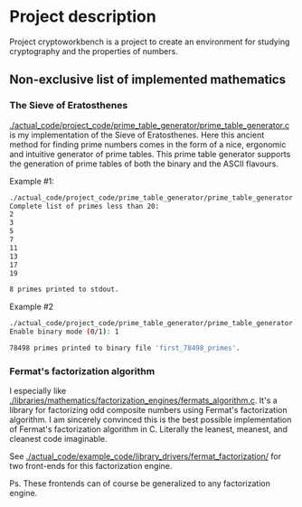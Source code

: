 # Project description
Project cryptoworkbench is a project to create an environment for studying cryptography and the properties of numbers.

## Non-exclusive list of implemented mathematics
### The Sieve of Eratosthenes
[./actual\_code/project\_code/prime\_table\_generator/prime\_table\_generator.c](https://github.com/cryptoworkbench/cryptoworkbench/blob/main/actual_code/project_code/prime_table_generator/prime_table_generator.c) is my implementation of the Sieve of Eratosthenes.
Here this ancient method for finding prime numbers comes in the form of a nice, ergonomic and intuitive generator of prime tables.
This prime table generator supports the generation of prime tables of both the binary and the ASCII flavours.

Example #1:
```bash
./actual_code/project_code/prime_table_generator/prime_table_generator 20 stdout
Complete list of primes less than 20:
2
3
5
7
11
13
17
19

8 primes printed to stdout.
```

Example #2
```bash
./actual_code/project_code/prime_table_generator/prime_table_generator 1000000
Enable binary mode (0/1): 1

78498 primes printed to binary file 'first_78498_primes'.
```

### Fermat's factorization algorithm
I especially like [./libraries/mathematics/factorization_engines/fermats_algorithm.c](https://github.com/cryptoworkbench/cryptoworkbench/blob/main/libraries/mathematics/factorization_engines/fermats_algorithm.c).
It's a library for factorizing odd composite numbers using Fermat's factorization algorithm. I am sincerely convinced this is the best possible implementation of Fermat's factorization algorithm in C. Literally the leanest, meanest, and cleanest code imaginable.


See [./actual_code/example_code/library_drivers/fermat_factorization/](https://github.com/cryptoworkbench/cryptoworkbench/tree/main/actual_code/example_code/library_drivers/fermat_factorization) for two front-ends for this factorization engine.

Ps. These frontends can of course be generalized to any factorization engine.
